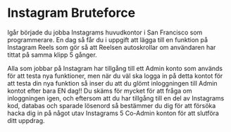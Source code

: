 # Instagram Bruteforce

Igår började du jobba Instagrams huvudkontor i San Francisco som programmerare. En dag så får du i uppgift att lägga till en funktion på Instagram Reels som gör så att Reelsen autoskrollar om användaren har tittat på samma klipp 5 gånger.

Alla som jobbar på Instagram har tillgång till ett Admin konto som används för att testa nya funktioner, men när du väl ska logga in på detta kontot för att testa din nya funktion så inser du att du glömt inloggningen till Admin kontot efter bara EN dag!! Du skäms för mycket för att fråga om inloggningen igen, och eftersom att du har tillgång till en del av Instagrams kod, databas och sparade lösenord så bestämmer du dig för att försöka hacka dig in på något utav Instagrams 5 Co-Admin konton för att slutföra ditt uppdrag.

